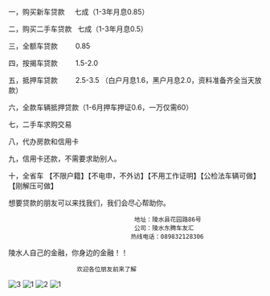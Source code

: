 一，购买新车贷款     七成（1-3年月息0.85）
 
二，购买二手车贷款   七成（1-3年月息0.5）
 
三，全额车贷款                  0.85


四，按揭车贷款                1.5-2.0


五，抵押车贷款                2.5-3.5
（白户月息1.6，黑户月息2.0，资料准备齐全当天放款）
 
六，全款车辆抵押贷款（1-6月押车押证0.6，一万仅需60）
 
七，二手车求购交易 
 
八，代办房款和信用卡
 
九，信用卡还款，不需要求助别人。
 
十，全省车
【不限户籍】【不电申，不外访】【不用工作证明】【公检法车辆可做】【刚解压可做】

想要贷款的朋友可以来找我们，我们会尽心帮助你。

                                       地址：陵水县花园路86号
                                       公司：陵水东腾车友汇
                                      热线电话：089832128306    
陵水人自己的金融，你身边的金融！！

                       欢迎各位朋友前来了解

![3](https://user-images.githubusercontent.com/29617372/27505252-b14ed75a-58cd-11e7-9822-2c4a96442926.jpg)
![1](https://user-images.githubusercontent.com/29617372/27505251-b10a3348-58cd-11e7-9826-4c198fc8fedf.jpg)
![2](https://user-images.githubusercontent.com/29617372/27505250-b109a37e-58cd-11e7-8370-9eded571514f.jpg)
![1](https://user-images.githubusercontent.com/29617372/27514144-4f093b70-59b4-11e7-904c-7fdfb0aeb7a9.jpg)

